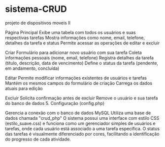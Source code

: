 # sistema-CRUD
projeto de dispositivos moveis II


Página Principal 
Exibe uma tabela com todos os usuários e suas respectivas tarefas
Mostra informações como nome, email, telefone, detalhes da tarefa e status
Permite acessar as operações de editar e excluir

Criar
Formulário para adicionar novo usuário com sua tarefa
Coleta informações pessoais (nome, email, telefone)
Registra detalhes da tarefa (título, descrição, data de vencimento)
Define o status da tarefa (pendente, em andamento, concluída)

Editar
Permite modificar informações existentes de usuários e tarefas
Mantém os mesmos campos do formulário de criação
Carrega os dados atuais para edição

Excluir
Solicita confirmação antes de excluir
Remove o usuário e sua tarefa do banco de dados
5. Configuração (config.php)

Gerencia a conexão com o banco de dados MySQL
Utiliza uma base de dados chamada "crud_php"
O sistema possui uma interface com estilo CSS (estilo_suave.css) e funciona como um gerenciador simples de usuários e tarefas, onde cada usuário está associado a uma tarefa específica. O status das tarefas é visualmente diferenciado por cores, facilitando a identificação do progresso de cada atividade.

   
